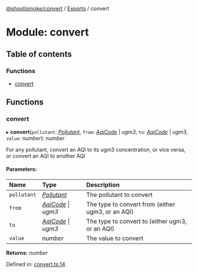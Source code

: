 [@shootismoke/convert](../README.md) / [Exports](../modules.md) / convert

# Module: convert

## Table of contents

### Functions

- [convert](convert.md#convert)

## Functions

### convert

▸ **convert**(`pollutant`: [*Pollutant*](util_pollutant.md#pollutant), `from`: [*AqiCode*](types.md#aqicode) \| *ugm3*, `to`: [*AqiCode*](types.md#aqicode) \| *ugm3*, `value`: *number*): *number*

For any pollutant, convert an AQI to its ugm3 concentration, or vice versa,
or convert an AQI to another AQI

#### Parameters:

Name | Type | Description |
:------ | :------ | :------ |
`pollutant` | [*Pollutant*](util_pollutant.md#pollutant) | The pollutant to convert   |
`from` | [*AqiCode*](types.md#aqicode) \| *ugm3* | The type to convert from (either ugm3, or an AQI)   |
`to` | [*AqiCode*](types.md#aqicode) \| *ugm3* | The type to convert to (either ugm3, or an AQI)   |
`value` | *number* | The value to convert    |

**Returns:** *number*

Defined in: [convert.ts:14](https://github.com/shootismoke/common/blob/1e71707/packages/convert/src/convert.ts#L14)
